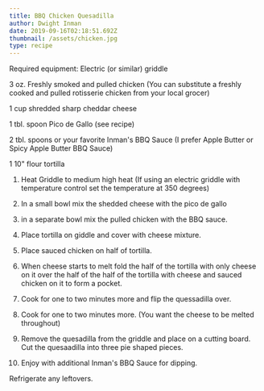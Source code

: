 ```yaml
---
title: BBQ Chicken Quesadilla
author: Dwight Inman
date: 2019-09-16T02:18:51.692Z
thumbnail: /assets/chicken.jpg
type: recipe
---
```

Required equipment: Electric (or similar) griddle

3 oz. Freshly smoked and pulled chicken (You can substitute a freshly cooked and pulled rotisserie chicken from your local grocer)

1 cup shredded sharp cheddar cheese

1 tbl. spoon Pico de Gallo (see recipe)

2 tbl. spoons or your favorite Inman's BBQ Sauce (I prefer Apple Butter or Spicy Apple Butter BBQ Sauce)

1 10" flour tortilla

1. Heat Griddle to medium high heat (If using an electric griddle with temperature control set the temperature at 350 degrees)

2. In a small bowl mix the shedded cheese with the pico de gallo

3. in a separate bowl mix the pulled chicken with the BBQ sauce.

4. Place tortilla on giddle and cover with cheese mixture.

5. Place sauced chicken on half of tortilla.

6. When cheese starts to melt fold the half of the tortilla with only cheese on it over the half of the half of the tortilla with cheese and sauced chicken on it to form a pocket.

7. Cook for one to two minutes more and flip the quessadilla over.

8. Cook for one to two minutes more. (You want the cheese to be melted throughout)

9. Remove the quesadilla from the griddle and place on a cutting board. Cut the quesaadilla into three pie shaped pieces. 

10. Enjoy with additional Inman's BBQ Sauce for dipping.

Refrigerate any leftovers.
